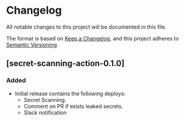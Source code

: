 # Changelog

All notable changes to this project will be documented in this file.

The format is based on [Keep a Changelog](https://keepachangelog.com/en/1.0.0/),
and this project adheres to [Semantic Versioning](https://semver.org/spec/v2.0.0.html).

## [secret-scanning-action-0.1.0]

### Added

- Initial release contains the following deploys:
  * Secret Scanning.
  * Comment on PR if exists leaked secrets.
  * Slack notification
